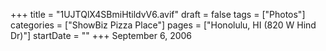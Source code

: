 +++
title = "1UJTQlX4SBmiHtildvV6.avif"
draft = false
tags = ["Photos"]
categories = ["ShowBiz Pizza Place"]
pages = ["Honolulu, HI (820 W Hind Dr)"]
startDate = ""
+++
September 6, 2006
